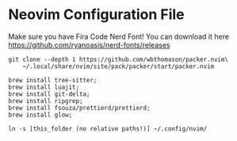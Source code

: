 # Neovim Configuration File

Make sure you have Fira Code Nerd Font! You can download it here https://github.com/ryanoasis/nerd-fonts/releases

    git clone --depth 1 https://github.com/wbthomason/packer.nvim\
	    ~/.local/share/nvim/site/pack/packer/start/packer.nvim

    brew install tree-sitter;
    brew install luajit;
    brew install git-delta;
    brew install ripgrep;
    brew install fsouza/prettierd/prettierd;
    brew install glow;

    ln -s [this_folder (no relative paths!)] ~/.config/nvim/
